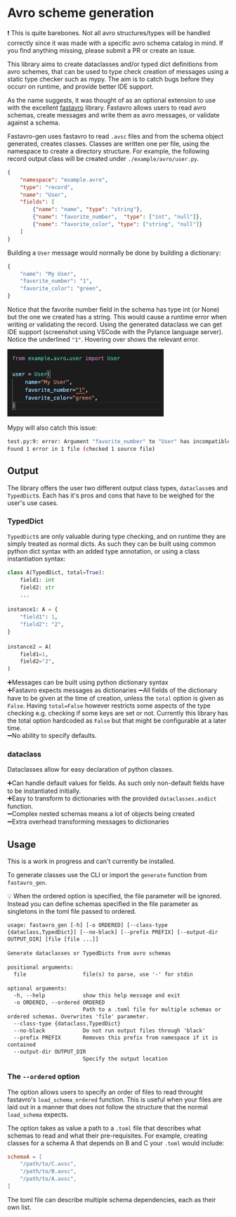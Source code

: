 # Avro scheme generation

:exclamation: This is quite barebones. Not all avro structures/types will be handled correctly since it was made with a specific avro schema catalog in mind. If you find anything missing, please submit a PR or create an issue.

This library aims to create dataclasses and/or typed dict definitions from avro schemes, that can be used to type check creation of messages using a static type checker such as mypy.
The aim is to catch bugs before they occurr on runtime, and provide better IDE support.

As the name suggests, it was thought of as an optional extension to use with the excellent [fastavro](github.com/fastavro/fastavro) library.
Fastavro allows users to read avro schemas, create messages and write them as avro messages, or validate against a schema.

Fastavro-gen uses fastavro to read `.avsc` files and from the schema object generated, creates classes. Classes are written one per file, using the namespace to create a directory structure.
For example, the following record output class will be created under `./example/avro/user.py`.
```json
{
    "namespace": "example.avro",
    "type": "record",
    "name": "User",
    "fields": [
        {"name": "name", "type": "string"},
        {"name": "favorite_number",  "type": ["int", "null"]},
        {"name": "favorite_color", "type": ["string", "null"]}
    ]
}
```

Building a `User` message would normally be done by building a dictionary:
```python
{
    "name": "My User",
    "favorite_number": "1",
    "favorite_color": "green",
}
```
Notice that the favorite number field in the schema has type int (or None) but the one we created has a string. This would cause a runtime error when writing or validating the record.
Using the generated dataclass we can get IDE support (screenshot using VSCode with the Pylance language server). Notice the underlined `"1"`. Hovering over shows the relevant error.

![VSCode IDE support](docs/ide_support.png)

Mypy will also catch this issue:
```bash
test.py:9: error: Argument "favorite_number" to "User" has incompatible type "str"; expected "Optional[int]"
Found 1 error in 1 file (checked 1 source file)
```


## Output

The library offers the user two different output class types, `dataclass`es and `TypedDict`s.
Each has it's pros and cons that have to be weighed for the user's use cases.

### TypedDict
`TypedDict`s are only valuable during type checking, and on runtime they are simply treated as normal dicts. 
As such they can be built using common python dict syntax with an added type annotation, or using a class instantiation syntax:
```python
class A(TypedDict, total=True):
    field1: int
    field2: str
    ...

instance1: A = {
    "field1": 1,
    "field2": "2",
}

instance2 = A(
    field1=1,
    field2="2",
)
```
:heavy_plus_sign:Messages can be built using python dictionary syntax  
:heavy_plus_sign:Fastavro expects messages as dictionaries 
:heavy_minus_sign:All fields of the dictionary have to be given at the time of creation, unless the `total` option is given as `False`.
Having `total=False` however restricts some aspects of the type checking e.g. checking if some keys are set or not. 
Currently this library has the total option hardcoded as `False` but that might be configurable at a later time.  
:heavy_minus_sign:No ability to specify defaults.  

### dataclass
Dataclasses allow for easy declaration of python classes.

:heavy_plus_sign:Can handle default values for fields. As such only non-default fields have to be instantiated initially.  
:heavy_plus_sign:Easy to transform to dictionaries with the provided `dataclasses.asdict` function.  
:heavy_minus_sign:Complex nested schemas means a lot of objects being created  
:heavy_minus_sign:Extra overhead transforming messages to dictionaries 


## Usage

This is a work in progress and can't currently be installed. 

To generate classes use the CLI or import the `generate` function from `fastavro_gen`.

:bulb: When the ordered option is specified, the file parameter will be ignored. Instead you can define schemas specified in the file parameter as singletons in the toml file passed to ordered.

```
usage: fastavro_gen [-h] [-o ORDERED] [--class-type {dataclass,TypedDict}] [--no-black] [--prefix PREFIX] [--output-dir OUTPUT_DIR] [file [file ...]]

Generate dataclasses or TypedDicts from avro schemas

positional arguments:
  file                  file(s) to parse, use '-' for stdin

optional arguments:
  -h, --help            show this help message and exit
  -o ORDERED, --ordered ORDERED
                        Path to a .toml file for multiple schemas or ordered schemas. Overwrites 'file' parameter.
  --class-type {dataclass,TypedDict}
  --no-black            Do not run output files through 'black'
  --prefix PREFIX       Removes this prefix from namespace if it is contained
  --output-dir OUTPUT_DIR
                        Specify the output location
```

### The `--ordered` option
The option allows users to specify an order of files to read throught fastavro's `load_schema_ordered` function.
This is useful when your files are laid out in a manner that does not follow the structure that the normal `load_schema` expects.

The option takes as value a path to a `.toml` file that describes what schemas to read and what their pre-requisites.
For example, creating classes for a schema A that depends on B and C your `.toml` would include:
```toml
schemaA = [
    "/path/to/C.avsc",
    "/path/to/B.avsc",
    "/path/to/A.avsc",
]
```
The toml file can describe multiple schema dependencies, each as their own list.

